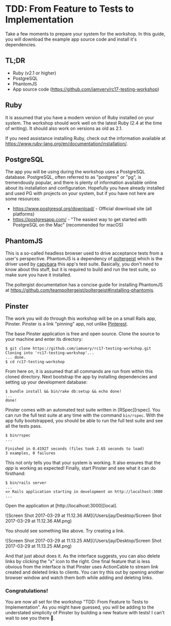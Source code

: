 # TDD: From Feature to Tests to Implementation

Take a few moments to prepare your system for the workshop. In this guide, you will download the example app source code and install it's dependencies.

## TL;DR

- Ruby (v2.1 or higher)
- PostgreSQL
- PhantomJS
- App source code (https://github.com/iamvery/rc17-testing-workshop)

## Ruby

It is assumed that you have a modern version of Ruby installed on your system. The workshop should work well on the latest Ruby (2.4 at the time of writing). It should also work on versions as old as 2.1.

If you need assistance installing Ruby, check out the information available at https://www.ruby-lang.org/en/documentation/installation/.

## PostgreSQL

The app you will be using during the workshop uses a PostgreSQL database. PostgreSQL, often referred to as "postgres" or "pg", is tremendously popular, and there is plenty of information available online about its installation and configuration. Hopefully you have already installed and used PG with projects on your system, but if you have not here are some resources:

- https://www.postgresql.org/download/ - Official download site (all platforms)
- https://postgresapp.com/ - "The easiest way to get started with PostgreSQL on the Mac" (recommended for macOS)

## PhantomJS

This is a so-called headless browser used to drive acceptance tests from a user's perspective. PhantomJS is a dependency of [poltergeist](https://github.com/teampoltergeist/poltergeist) which is the driver used by [capybara](https://github.com/teamcapybara/capybara) this app's test suite. Basically, you don't need to know about this stuff, but it is required to build and run the test suite, so make sure you have it installed.

The poltergist documentation has a concise guide for installing PhantomJS at https://github.com/teampoltergeist/poltergeist#installing-phantomjs.

## Pinster

The work you will do through this workshop will be on a small Rails app, Pinster. Pinster is a link "pinning" app, not unlike [Pinterest](https://pinterest.com/).

The base Pinster application is free and open source. Clone the source to your machine and enter its directory:

```
$ git clone https://github.com/iamvery/rc17-testing-workshop.git
Cloning into 'rc17-testing-workshop'...
... done.
$ cd rc17-testing-workshop
```

From here on, it is assumed that all commands are run from within this cloned directory. Next bootstrap the app by installing dependencies and setting up your development database:

```
$ bundle install && bin/rake db:setup && echo done!
...
done!
```

Pinster comes with an automated test suite written in [RSpec][rspec]. You can run the full test suite at any time with the command `bin/rspec`. With the app fully bootstrapped, you should be able to run the full test suite and see all the tests pass.

```
$ bin/rspec
...

Finished in 0.41927 seconds (files took 2.65 seconds to load)
3 examples, 0 failures
```

This not only tells you that your system is working. It also ensures that the _app_ is working as expected! Finally, start Pinster and see what it can do firsthand:

```
$ bin/rails server
...
=> Rails application starting in development on http://localhost:3000
...
```

Open the application at [http://localhost:3000][local].

![Screen Shot 2017-03-29 at 11.12.36 AM](/Users/jay/Desktop/Screen Shot 2017-03-29 at 11.12.36 AM.png)

You should see something like above. Try creating a link.

![Screen Shot 2017-03-29 at 11.13.25 AM](/Users/jay/Desktop/Screen Shot 2017-03-29 at 11.13.25 AM.png)

And that just about does it. As the interface suggests, you can also delete links by clicking the "x" icon to the right. One final feature that is less obvious from the interface is that Pinster uses ActionCable to stream link created and deleted links to clients. You can try this out by opening another browser window and watch them both while adding and deleting links.

### Congratulations!

You are now all set for the workshop "TDD: From Feature to Tests to Implementation". As you might have guessed, you will be adding to the understated simplicity of Pinster by building a new feature with tests! I can't wait to see you there 🙂.